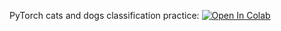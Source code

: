 ﻿PyTorch cats and dogs classification practice:
[![Open In Colab](https://colab.research.google.com/assets/colab-badge.svg)](https://colab.research.google.com/github/neychev/harbour_ml2020/blob/master/day12_Convolutional_Neural_Networks/12_cnn_seminar.ipynb)